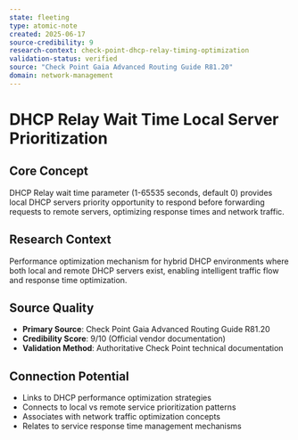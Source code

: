 ```yaml
---
state: fleeting
type: atomic-note
created: 2025-06-17
source-credibility: 9
research-context: check-point-dhcp-relay-timing-optimization
validation-status: verified
source: "Check Point Gaia Advanced Routing Guide R81.20"
domain: network-management
---
```


# DHCP Relay Wait Time Local Server Prioritization

## Core Concept
DHCP Relay wait time parameter (1-65535 seconds, default 0) provides local DHCP servers priority opportunity to respond before forwarding requests to remote servers, optimizing response times and network traffic.

## Research Context
Performance optimization mechanism for hybrid DHCP environments where both local and remote DHCP servers exist, enabling intelligent traffic flow and response time optimization.

## Source Quality
- **Primary Source**: Check Point Gaia Advanced Routing Guide R81.20
- **Credibility Score**: 9/10 (Official vendor documentation)
- **Validation Method**: Authoritative Check Point technical documentation

## Connection Potential
- Links to DHCP performance optimization strategies
- Connects to local vs remote service prioritization patterns
- Associates with network traffic optimization concepts
- Relates to service response time management mechanisms